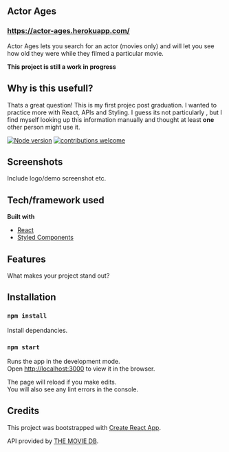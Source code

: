 ## Actor Ages
### https://actor-ages.herokuapp.com/

Actor Ages lets you search for an actor (movies only) and will let you see how old they were while they filmed a particular movie.

**This project is still a work in progress**

## Why is this usefull?

Thats a great question! This is my first projec post graduation. I wanted to practice more with React, APIs and Styling. I guess its not particularly , but I find myself looking up this information manually and thought at least **one** other person might use it.

[![Node version](https://img.shields.io/node/v/[NPM-MODULE-NAME].svg?style=flat)](http://nodejs.org/download/)
[![contributions welcome](https://img.shields.io/badge/contributions-welcome-brightgreen.svg?style=flat)](https://github.com/JKaram/actor-ages)

## Screenshots

Include logo/demo screenshot etc.

## Tech/framework used

<b>Built with</b>

- [React](https://reactjs.org/)
- [Styled Components](https://styled-components.com)

## Features

What makes your project stand out?

## Installation

### `npm install`

Install dependancies.

### `npm start`

Runs the app in the development mode.<br />
Open [http://localhost:3000](http://localhost:3000) to view it in the browser.

The page will reload if you make edits.<br />
You will also see any lint errors in the console.

## Credits

This project was bootstrapped with [Create React App](https://github.com/facebook/create-react-app).

API provided by [THE MOVIE DB](https://www.themoviedb.org/).
